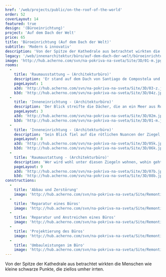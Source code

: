 ```yaml
---
href: '/web/projects/public/on-the-roof-of-the-world' 
order: 52
coverLayout: 14
featured: true
design: '(Büroeinrichtung)'
project: 'Auf dem Dach der Welt'
price: 65
title: 'Büroeinrichtung (Auf dem Dach der Welt)'
subtitle: 'Modern & innovativ'
description: 'Von der Spitze der Kathedrale aus betrachtet wirkten die Menschen wie kleine schwarze Punkte, die ziellos umher irrten. Der Blick streifte die Dächer, die an ein Meer aus Rotalgen erinnerte, das sich leicht wogend immer wieder aufeinander zu und voreinander weg bewegte.'
legacy: '/web/innenarchitektur/büro/auf-dem-dach-der-welt/büroeinrichtung.html'
image: 'http://hub.acherno.com/svn/na-pokriva-na-sveta/Site/3D/01-m.jpg'
rooms:
  -
    title: 'Raumausstattung – (Architekturbüro)'
    description: 'Er stand auf dem Dach von Santiago de Compostela und blickte auf die kleine Welt unter seinen Füßen.'
    pageLayout: 1
    a3d: 'http://hub.acherno.com/svn/na-pokriva-na-sveta/Site/3D/03-z.jpg'
    b3d: 'http://hub.acherno.com/svn/na-pokriva-na-sveta/Site/3D/04z.jpg'
  -
    title: 'Inneneinrichtung - (Architekturbüro)'
    description: 'Der Blick streifte die Dächer, die an ein Meer aus Rotalgen erinnerte, das sich leicht wogend immer wieder aufeinander zu und voreinander weg bewegte. '
    pageLayout: 3
    a3d: 'http://hub.acherno.com/svn/na-pokriva-na-sveta/Site/3D/02m.jpg'
    b3d: 'http://hub.acherno.com/svn/na-pokriva-na-sveta/Site/3D/01-m.jpg'
  -
    title: 'Inneneinrichtung - (Architekturbüro)'
    description: 'Sein Blick fiel auf die rötlichen Nuancen der Ziegel, deren Farbtöne von dunklem Karmin, über Cinober bis zu einem leichten Orange reichten. Wer wird wohl unter diesen Ziegeln wohnen, wohin geht er und kennt er den Blick von oben?'
    pageLayout: 8
    a3d: 'http://hub.acherno.com/svn/na-pokriva-na-sveta/Site/3D/05k.jpg'
    b3d: 'http://hub.acherno.com/svn/na-pokriva-na-sveta/Site/3D/06k.jpg'
  -
    title: 'Raumaustattung - (Architekturbüro)'
    description: 'Wer wird wohl unter diesen Ziegeln wohnen, wohin geht er und kennt er den Blick von oben?'
    pageLayout: 9
    a3d: 'http://hub.acherno.com/svn/na-pokriva-na-sveta/Site/3D/07b.jpg'
    b3d: 'http://hub.acherno.com/svn/na-pokriva-na-sveta/Site/3D/08b.jpg'
constructions:
  - 
    title: 'Abbau und Zerstörung'
    image: 'http://hub.acherno.com/svn/na-pokriva-na-sveta/Site/Remonti/IMG_6147.JPG'
  - 
    title: 'Reparatur eines Büros'
    image: 'http://hub.acherno.com/svn/na-pokriva-na-sveta/Site/Remonti/IMG_6152.JPG'
  - 
    title: 'Reparatur und Anstreichen eines Büros'
    image: 'http://hub.acherno.com/svn/na-pokriva-na-sveta/Site/Remonti/IMG_6153.JPG'
  - 
    title: 'Projektierung des Büros'
    image: 'http://hub.acherno.com/svn/na-pokriva-na-sveta/Site/Remonti/IMG_6155.JPG'
  - 
    title: 'Umbauleistungen im Büro'
    image: 'http://hub.acherno.com/svn/na-pokriva-na-sveta/Site/Remonti/IMG_6157.JPG'
---
```

Von der Spitze der Kathedrale aus betrachtet wirkten die Menschen wie kleine schwarze Punkte, die ziellos umher irrten.